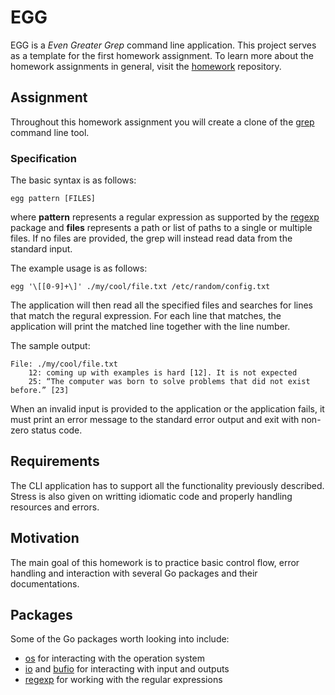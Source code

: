 # EGG

EGG is a _Even Greater Grep_ command line application. This project serves as a template for the first homework assignment. To learn more about the homework assignments in general, visit the [homework](https://github.com/course-go/homework) repository.

## Assignment

Throughout this homework assignment you will create a clone of the [grep](https://man7.org/linux/man-pages/man1/grep.1.html) command line tool.

### Specification

The basic syntax is as follows:

```
egg pattern [FILES]
```

where **pattern** represents a regular expression as supported by the [regexp](https://pkg.go.dev/regexp) package and **files** represents a path or list of paths to a single or multiple files. If no files are provided, the grep will instead read data from the standard input.

The example usage is as follows:

```
egg '\[[0-9]+\]' ./my/cool/file.txt /etc/random/config.txt
```

The application will then read all the specified files and searches for lines that match the regural expression. For each line that matches, the application will print the matched line together with the line number.

The sample output:

```
File: ./my/cool/file.txt
    12: coming up with examples is hard [12]. It is not expected
    25: “The computer was born to solve problems that did not exist before.” [23]
```

When an invalid input is provided to the application or the application fails, it must print an error message to the standard error output and exit with non-zero status code.

## Requirements

The CLI application has to support all the functionality previously described. Stress is also given on writting idiomatic code and properly handling resources and errors.

## Motivation

The main goal of this homework is to practice basic control flow, error handling and interaction with several Go packages and their documentations.

## Packages

Some of the Go packages worth looking into include:
- [os](https://pkg.go.dev/os) for interacting with the operation system
- [io](https://pkg.go.dev/io) and [bufio](https://pkg.go.dev/bufio) for interacting with input and outputs
- [regexp](https://pkg.go.dev/regexp) for working with the regular expressions
